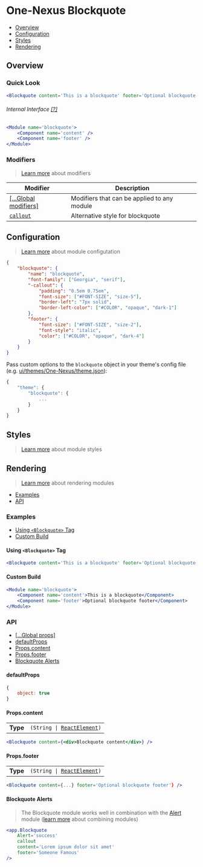 # One-Nexus Blockquote

* [Overview](#overview)
* [Configuration](#configuration)
* [Styles](#styles)
* [Rendering](#rendering)

## Overview

### Quick Look

```jsx
<Blockquote content='This is a blockquote' footer='Optional blockquote footer' />
```

###### Internal Interface [[?]](#TODO)

```jsx
<Module name='blockquote'>
    <Component name='content' />
    <Component name='footer' />
</Module>
```

### Modifiers

> [Learn more](https://github.com/esr360/One-Nexus/wiki/Modifiers) about modifiers

<table class="table">
    <thead>
        <tr>
            <th>Modifier</th>
            <th>Description</th>
        </tr>
    </thead>
    <tbody>
        <tr>
            <td><a href="https://github.com/esr360/One-Nexus/wiki/Global-Modifiers">[...Global modifiers]</a></td>
            <td>Modifiers that can be applied to any module</td>
        </tr>
        <tr>
            <td><a href="#configuration"><code>callout</code></a></td>
            <td>Alternative style for blockquote</td>
        </tr>
    </tbody>
</table>

## Configuration

> [Learn more](https://github.com/esr360/One-Nexus/wiki/Module-Configuration) about module configutation

```json
{
    "blockquote": {
        "name": "blockquote",
        "font-family": ["Georgia", "serif"],
        "-callout": {
            "padding": "0.5em 0.75em",
            "font-size": ["#FONT-SIZE", "size-5"],
            "border-left": "7px solid",
            "border-left-color": ["#COLOR", "opaque", "dark-1"]
        },
        "footer": {
            "font-size": ["#FONT-SIZE", "size-2"],
            "font-style": "italic",
            "color": ["#COLOR", "opaque", "dark-4"]
        }
    }
}
```

Pass custom options to the `blockquote` object in your theme's config file (e.g. [ui/themes/One-Nexus/theme.json](../../../themes/One-Nexus/theme.json)):

```js
{
    "theme": {
        "blockquote": {
            ...
        }
    }
}
```

## Styles

> [Learn more](https://github.com/esr360/One-Nexus/wiki/Styling-a-module) about module styles

## Rendering

> [Learn more](https://github.com/esr360/One-Nexus/wiki/Rendering-a-module) about rendering modules

* [Examples](#examples)
* [API](#api)

### Examples

* [Using `<Blockquote>` Tag](#using-blockquote-tag)
* [Custom Build](#custom-build)

#### Using `<Blockquote>` Tag

```jsx
<Blockquote content='This is a blockquote' footer='Optional blockquote footer' />
```

#### Custom Build

```jsx
<Module name='blockquote'>
    <Component name='content'>This is a blockquote</Component>
    <Component name='footer'>Optional blockquote footer</Component>
</Module>
```

### API

* [[...Global props]](https://github.com/esr360/One-Nexus/wiki/Rendering-a-module#global-props)
* [defaultProps](#defaultprops)
* [Props.content](#propscontent)
* [Props.footer](#propsfooter)
* [Blockquote Alerts](#blockquote-alerts)

#### defaultProps

```js
{
    object: true
}
```

#### Props.content

<table>
    <tr>
        <td><b>Type</b></td>
        <td><code>(String | <a href="https://reactjs.org/docs/glossary.html#elements">ReactElement</a>)</code></td>
    </tr>
</table>

```jsx
<Blockquote content={<div>Blockquote content</div>} />
```

#### Props.footer

<table>
    <tr>
        <td><b>Type</b></td>
        <td><code>(String | <a href="https://reactjs.org/docs/glossary.html#elements">ReactElement</a>)</code></td>
    </tr>
</table>

```jsx
<Blockquote content={...} footer='Optional blockquote footer'} />
```

#### Blockquote Alerts

> The Blockquote module works well in combination with the [Alert](https://github.com/esr360/One-Nexus/tree/master/src/ui/modules/elements/alert) module ([learn more](https://github.com/esr360/One-Nexus/wiki/Rendering-a-module#combining-modules) about combining modules)

```jsx
<app.Blockquote 
    Alert='success' 
    callout 
    content='Lorem ipsum dolor sit amet' 
    footer='Someone Famous'
/>
```